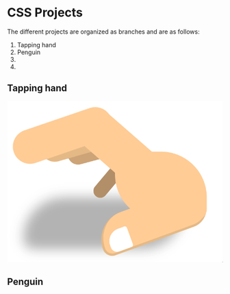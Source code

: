 # CSS Projects
The different projects are organized as branches and are as follows:

1. Tapping hand
2. Penguin
3.
4.

## Tapping hand
![](https://github.com/cnohall/css/blob/master/gif/tapping.gif)

## Penguin
